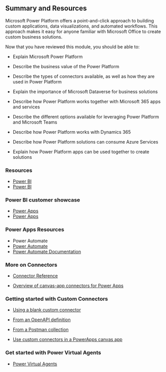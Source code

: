 ## Summary and Resources

Microsoft Power Platform offers a point-and-click approach to building custom applications, data visualizations, and automated workflows. This approach makes it easy for anyone familiar with Microsoft Office to create custom business solutions.

Now that you have reviewed this module, you should be able to:

+ Explain Microsoft Power Platform

+ Describe the business value of the Power Platform

+ Describe the types of connectors available, as well as how they are used in Power Platform

+ Explain the importance of Microsoft Dataverse for business solutions

+ Describe how Power Platform works together with Microsoft 365 apps and services

+ Describe the different options available for leveraging Power Platform and Microsoft Teams

+ Describe how Power Platform works with Dynamics 365

+ Describe how Power Platform solutions can consume Azure Services

+ Explain how Power Platform apps can be used together to create solutions

### Resources

+ [Power BI](https://powerbi.microsoft.com/en-us/)
+ [Power BI](https://powerbi.microsoft.com/en-us/customer-showcase/)

### Power BI customer showcase

+ [Power Apps](https://powerapps.microsoft.com/en-us/)
+ [Power Apps](https://powerapps.microsoft.com/en-us/blog/microsoft-powerapps-learning-resources/)

### Power Apps Resources

+ Power Automate
+ [Power Automate](https://learn.microsoft.com/en-us/power-automate/)
+ [Power Automate Documentation](https://learn.microsoft.com/en-us/power-automate/)

### More on Connectors
+ [Connector Reference](https://learn.microsoft.com/en-us/connectors/)

+ [Overview of canvas-app connectors for Power Apps](https://learn.microsoft.com/en-us/power-apps/maker/canvas-apps/connections-list)

### Getting started with Custom Connectors

+ [Using a blank custom connector](https://learn.microsoft.com/en-us/connectors/custom-connectors/define-blank)

+ [From an OpenAPI definition](https://learn.microsoft.com/en-us/connectors/custom-connectors/define-openapi-definition)

+ [From a Postman collection](https://learn.microsoft.com/en-us/connectors/custom-connectors/define-postman-collection)

+ [Use custom connectors in a PowerApps canvas app](https://learn.microsoft.com/en-us/training/modules/use-custom-connectors-in-powerapps-canvas-app/)

### Get started with Power Virtual Agents
+ [Power Virtual Agents](https://powervirtualagents.microsoft.com/en-us/)


